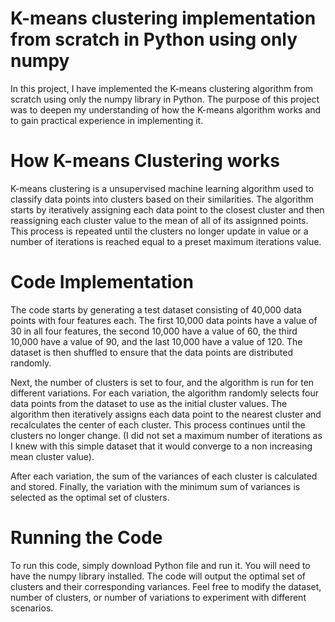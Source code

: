# K-means clustering implementation from scratch in Python using only numpy
In this project, I have implemented the K-means clustering algorithm from scratch using only the numpy library in Python. The purpose of this project was to deepen my understanding of how the K-means algorithm works and to gain practical experience in implementing it.

# How K-means Clustering works
K-means clustering is a unsupervised machine learning algorithm used to classify data points into clusters based on their similarities. The algorithm starts by iteratively assigning each data point to the closest cluster and then reassigning each cluster value to the mean of all of its assignned points. This process is repeated until the clusters no longer update in value or a number of iterations is reached equal to a preset maximum iterations value.

# Code Implementation
The code starts by generating a test dataset consisting of 40,000 data points with four features each. The first 10,000 data points have a value of 30 in all four features, the second 10,000 have a value of 60, the third 10,000 have a value of 90, and the last 10,000 have a value of 120. The dataset is then shuffled to ensure that the data points are distributed randomly.

Next, the number of clusters is set to four, and the algorithm is run for ten different variations. For each variation, the algorithm randomly selects four data points from the dataset to use as the initial cluster values. The algorithm then iteratively assigns each data point to the nearest cluster and recalculates the center of each cluster. This process continues until the clusters no longer change. (I did not set a maximum number of iterations as I knew with this simple dataset that it would converge to a non increasing mean cluster value).

After each variation, the sum of the variances of each cluster is calculated and stored. Finally, the variation with the minimum sum of variances is selected as the optimal set of clusters.

# Running the Code
To run this code, simply download Python file and run it. You will need to have the numpy library installed. The code will output the optimal set of clusters and their corresponding variances. Feel free to modify the dataset, number of clusters, or number of variations to experiment with different scenarios.

